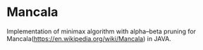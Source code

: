 # Mancala
Implementation of minimax algorithm with alpha–beta pruning for Mancala(https://en.wikipedia.org/wiki/Mancala) in JAVA.
